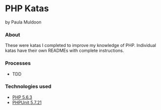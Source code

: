 # PHP Katas
by Paula Muldoon 

### About
These were katas I completed to improve my knowledge of PHP.  Individual katas have their own READMEs with complete instructions.

### Processes
* TDD


### Technologies used

* [PHP 5.6.3](http://www.php.net/)
* [PHPUnit 5.7.21](https://phpunit.de/)

